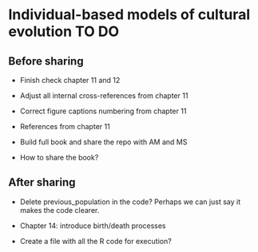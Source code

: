 # Individual-based models of cultural evolution TO DO

## Before sharing 

* Finish check chapter 11 and 12

* Adjust all internal cross-references from chapter 11

* Correct figure captions numbering from chapter 11

* References from chapter 11

* Build full book and share the repo with AM and MS

* How to share the book?

## After sharing

* Delete previous_population in the code? Perhaps we can just say it makes the code clearer.

* Chapter 14: introduce birth/death processes

* Create a file with all the R code for execution?

